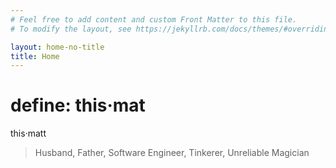 ```yaml
---
# Feel free to add content and custom Front Matter to this file.
# To modify the layout, see https://jekyllrb.com/docs/themes/#overriding-theme-defaults

layout: home-no-title
title: Home
---
```


# define: this·mat

this·matt
>Husband, Father, Software Engineer, Tinkerer, Unreliable Magician